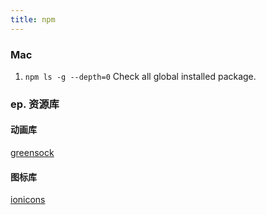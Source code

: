 ```yaml
---
title: npm
---
```


### Mac
1. `npm ls -g --depth=0` Check all global installed package.




### ep. 资源库

#### 动画库
[greensock](../Style/greensock/greensock)


#### 图标库
[ionicons](https://ionic.io/ionicons/usage)